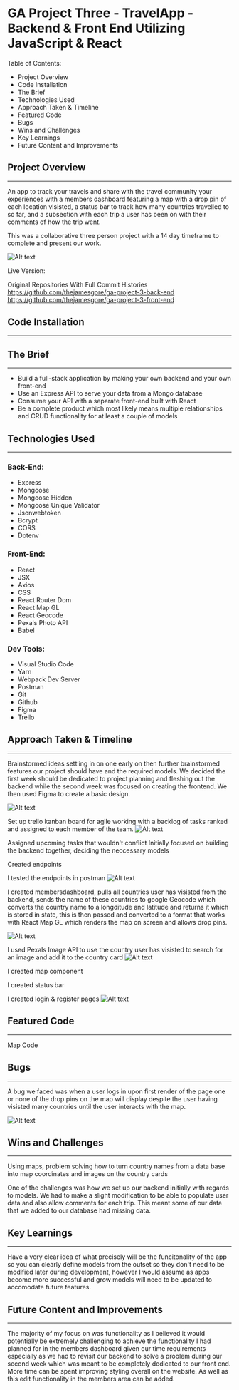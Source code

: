 # GA Project Three - TravelApp - Backend & Front End Utilizing JavaScript & React

Table of Contents:

- Project Overview
- Code Installation
- The Brief
- Technologies Used
- Approach Taken & Timeline
- Featured Code
- Bugs
- Wins and Challenges
- Key Learnings
- Future Content and Improvements

## Project Overview

---

An app to track your travels and share with the travel community your experiences with a members dashboard featuring a map with a drop pin of each location visisted, a status bar to track how many countries travelled to so far, and a subsection with each trip a user has been on with their comments of how the trip went.

This was a collaborative three person project with a 14 day timeframe to complete and present our work.

![Alt text](https://user-images.githubusercontent.com/83005220/147378187-2b8df96a-3b3e-43af-a647-907b9e091d49.png 'Landing Page')

Live Version:

Original Repositories With Full Commit Histories 
https://github.com/thejamesgore/ga-project-3-back-end
https://github.com/thejamesgore/ga-project-3-front-end

## Code Installation

---

## The Brief

---

- Build a full-stack application by making your own backend and your own front-end
- Use an Express API to serve your data from a Mongo database
- Consume your API with a separate front-end built with React
- Be a complete product which most likely means multiple relationships and CRUD functionality for at least a couple of models

## Technologies Used

---

### Back-End:

- Express
- Mongoose
- Mongoose Hidden
- Mongoose Unique Validator
- Jsonwebtoken
- Bcrypt
- CORS
- Dotenv

### Front-End:

- React
- JSX
- Axios
- CSS
- React Router Dom
- React Map GL
- React Geocode
- Pexals Photo API
- Babel

### Dev Tools:

- Visual Studio Code
- Yarn
- Webpack Dev Server
- Postman
- Git
- Github
- Figma
- Trello

## Approach Taken & Timeline

---

Brainstormed ideas settling in on one early on then further brainstormed features our project should have and the required models. We decided the first week should be dedicated to project planning and fleshing out the backend while the second week was focused on creating the frontend. We then used Figma to create a basic design.

![Alt text](https://user-images.githubusercontent.com/83005220/147378251-4d6d1835-4c1e-4931-9450-c031b91d41fb.png 'Figma')



Set up trello kanban board for agile working with a backlog of tasks ranked and assigned to each member of the team.
![Alt text](https://user-images.githubusercontent.com/83005220/147378181-f9230e4a-d742-49de-a22e-28c8f29f6206.png 'Trello Kanban Board')

Assigned upcoming tasks that wouldn't conflict
Initially focused on building the backend together, deciding the neccessary models

Created endpoints

I tested the endpoints in postman
![Alt text](https://user-images.githubusercontent.com/83005220/147378515-e67aa3af-abc5-4705-aa3f-862739922330.png 'Postman')

I created membersdashboard, pulls all countries user has visisted from the backend, sends the name of these countries to google Geocode which converts the country name to a longditude and latitude and returns it which is stored in state, this is then passed and converted to a format that works with React Map GL which renders the map on screen and allows drop pins.

![Alt text](https://user-images.githubusercontent.com/83005220/147378202-aa12e86a-b9ee-46f5-9cb5-fc1e33bba0d1.png 'Membersdashboard')

I used Pexals Image API to use the country user has visisted to search for an image and add it to the country card
![Alt text](https://user-images.githubusercontent.com/83005220/147378205-dbf4ff22-c232-4f36-b00d-b774a0fc5f6b.png 'Members cards')


I created map component

I created status bar

I created login & register pages
![Alt text](https://user-images.githubusercontent.com/83005220/147378212-663cd9e6-dd77-423a-8c9a-84ee45f7f25e.png 'Register Page')



## Featured Code

---

Map Code

## Bugs

---

A bug we faced was when a user logs in upon first render of the page one or none of the drop pins on the map will display despite the user having visisted many countries until the user interacts with the map.

![Alt text](https://user-images.githubusercontent.com/83005220/147378322-4686b378-a9e5-4d3f-ac0d-a0600102ce8b.gif 'Map Bug')


## Wins and Challenges

---

Using maps, problem solving how to turn country names from a data base into map coordinates and images on the country cards

One of the challenges was how we set up our backend initially with regards to models. We had to make a slight modification to be able to populate user data and also allow comments for each trip. This meant some of our data that we added to our database had missing data.

## Key Learnings

---

Have a very clear idea of what precisely will be the funcitonality of the app so you can clearly define models from the outset so they don't need to be modified later during development, however I would assume as apps become more successful and grow models will need to be updated to accomodate future features.

## Future Content and Improvements

---

The majority of my focus on was functionality as I believed it would potentially be extremely challenging to achieve the functionality I had planned for in the members dashboard given our time requirements especially as we had to revisit our backend to solve a problem during our second week which was meant to be completely dedicated to our front end. More time can be spent improving styling overall on the website. As well as this edit functionality in the members area can be added.
